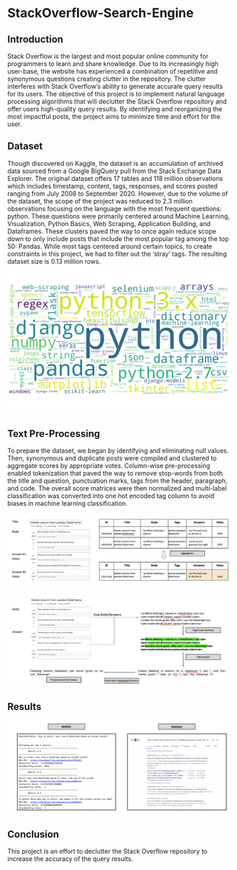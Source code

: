 
# StackOverflow-Search-Engine 

## Introduction

Stack Overflow is the largest and most popular online community for programmers to learn and share knowledge. Due to its increasingly high user-base, the website has experienced a combination of repetitive and synonymous questions creating clutter in the repository. The clutter interferes with Stack Overflow’s ability to generate accurate query results for its users. The objective of this project is to implement natural language processing algorithms that will declutter the Stack Overflow repository and offer users high-quality query results. By identifying and reorganizing the most impactful posts, the project aims to minimize time and effort for the user.


## Dataset

Though discovered on Kaggle, the dataset is an accumulation of archived data sourced from a Google BigQuery pull from the Stack Exchange Data Explorer. The original dataset offers 17 tables and 118 million observations which includes timestamp, content, tags, responses, and scores posted ranging from July 2008 to September 2020. However, due to the volume of the dataset, the scope of the project was reduced to 2.3 million observations focusing on the language with the most frequent questions: python. These questions were primarily centered around Machine Learning, Visualization, Python Basics, Web Scraping, Application Building, and Dataframes. These clusters paved the way to once again reduce scope down to only  include posts that include the most popular tag among the top 50: Pandas. While most tags centered around certain topics, to create constraints in this project, we had to filter out the ‘stray’ tags. The resulting dataset size is 0.13 million rows.
![Alt text](/assets/img/wordCloud.png?raw=true "")


## Text Pre-Processing
To prepare the dataset, we began by identifying and eliminating null values. Then, synonymous and duplicate posts were compiled and clustered to aggregate scores by appropriate votes. Column-wise pre-processing enabled tokenization that paved the way to remove stop-words from both the title and question, punctuation marks, tags from the header, paragraph, and code. The overall score matrices were then normalized and multi-label classification was converted into one hot encoded tag column to avoid biases in machine learning classification.


![Alt text](/assets/img/preprocessing1.png?raw=true "")

![Alt text](/assets/img/preprocessing2.png?raw=true "")


## Results
![Alt text](/assets/img/Results.png?raw=true "")

## Conclusion
This project is an effort to declutter the Stack Overflow repository to increase the accuracy of the query results. 

